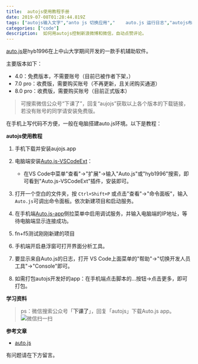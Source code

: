 ```yaml
---
title:  autojs使用教程手册
date: 2019-07-08T01:28:44.819Z
tags: ["autojs输入文字","anto js 切换应用","	auto.js 运行日志","autojs布局分析的使用方法"]
categories: ["code"]
description:  如何用autojs控制新浪微博和微信，自动点赞评论。
---
```


[auto.js](https://hyb1996.github.io/AutoJs-Docs/#/)是hyb1996在上中山大学期间开发的一款手机辅助软件。

主要版本如下：

- 4.0：免费版本，不需要账号（目前已被作者下架，）
- 7.0 pro：收费版，需要购买账号（不再更新，且关闭购买通道）
- 8.0 pro：收费版，需要购买账号（目前正式版本）

> 可搜索微信公众号“下课了”，回复“aujojs”获取以上各个版本的下载链接，若没有账号的同学请安装免费版。

在手机上写代码不方便，一般在电脑搭建auto.js环境。以下是教程：

**autojs使用教程**

1. 手机下载并安装aujojs.app

2. 电脑端安装[Auto.js-VSCodeExt](https://github.com/hyb1996/Auto.js-VSCode-Extension)： 

    - 在VS Code中菜单"查看"->"扩展"->输入"Auto.js"或"hyb1996"搜索，即可看到"Auto.js-VSCodeExt"插件，安装即可。

3. 打开一个空白的文件夹，按 `Ctrl+Shift+P` 或点击"查看"->"命令面板"，输入 `Auto.js`可调出命令面板。依次新建项目和启动服务。

4. 在手机端[Auto.js-app](https://www.coolapk.com/apk/129872)侧拉菜单中启用调试服务，并输入电脑端的IP地址，等待电脑端显示连接成功。

5. fn+f5测试刚刚新建的项目

6. 手机端开启悬浮窗可打开界面分析工具。

7. 要显示来自Auto.js的日志，打开 VS Code上面菜单的"帮助"->"切换开发人员工具"->"Console"即可。

8. 如需打包autojs开发好的app：在手机端点击脚本的...按钮->点击更多，即可打包。


**学习资料**  

> ps：微信搜索公众号「**下课了**」，回复「autojs」下载Auto.js app。   
> ![微信扫一扫](https://gitee.com/smile365/blogimg/raw/master/sxy91/1582087774482.png)

**参考文章**

- [auto.js](https://github.com/hyb1996/Auto.js)

有问题请在下方留言。